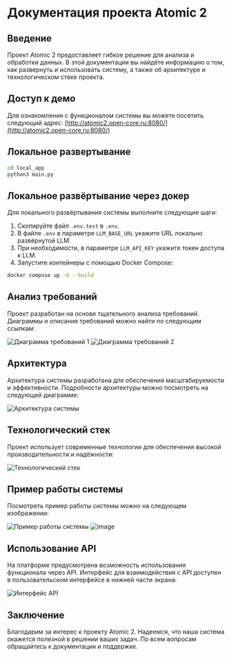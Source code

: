 
# Документация проекта Atomic 2

## Введение

Проект Atomic 2 предоставляет гибкое решение для анализа и обработки данных. В этой документации вы найдёте информацию о том, как развернуть и использовать систему, а также об архитектуре и технологическом стеке проекта.

## Доступ к демо

Для ознакомления с функционалом системы вы можете посетить следующий адрес:
[http://atomic2.open-core.ru:8080/](http://atomic2.open-core.ru:8080/)

## Локальное развертывание

```bash
cd local_app
python3 main.py
```

## Локальное развёртывание через докер

Для локального развёртывания системы выполните следующие шаги:

1. Скопируйте файл `.env.test` в `.env`.
2. В файле `.env` в параметре `LLM_BASE_URL` укажите URL локально развёрнутой LLM
3. При необходимости, в параметре `LLM_API_KEY` укажите токен доступа к LLM.
4. Запустите контейнеры с помощью Docker Compose:

```bash
docker compose up -d --build
```

## Анализ требований

Проект разработан на основе тщательного анализа требований. Диаграммы и описания требований можно найти по следующим ссылкам:

![Диаграмма требований 1](https://github.com/idashevskii/atomic-2/assets/59705773/63eef94e-ca6e-434a-b76a-3f584ce2cb1a)
![Диаграмма требований 2](https://github.com/idashevskii/atomic-2/assets/59705773/cc6f6a5a-676b-47bf-b451-dea4473be7c6)

## Архитектура

Архитектура системы разработана для обеспечения масштабируемости и эффективности. Подробности архитектуры можно посмотреть на следующей диаграмме:

![Архитектура системы](https://github.com/idashevskii/atomic-2/assets/59705773/3cecdd26-1e1b-470b-b6e2-eaba963e71dd)

## Технологический стек

Проект использует современные технологии для обеспечения высокой производительности и надёжности:

![Технологический стек](https://github.com/idashevskii/atomic-2/assets/59705773/6861f446-ae38-4d80-83b5-16d2d08c38de)

## Пример работы системы

Посмотреть пример работы системы можно на следующем изображении:

![Пример работы системы](https://github.com/idashevskii/atomic-2/assets/59705773/6b6a3d89-0264-43b5-9c4b-82d805297fdc)
![image](https://github.com/idashevskii/atomic-2/assets/59705773/71d2a522-9351-4da7-8b83-211e388d15e1)


## Использование API

На платформе предусмотрена возможность использования функционала через API. Интерфейс для взаимодействия с API доступен в пользовательском интерфейсе в нижней части экрана:

![Интерфейс API](https://github.com/idashevskii/atomic-2/assets/59705773/17a73066-9ba9-4f22-bb58-cb0b9c4f9744)

## Заключение

Благодарим за интерес к проекту Atomic 2. Надеемся, что наша система окажется полезной в решении ваших задач. По всем вопросам обращайтесь к документации и поддержке.
